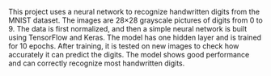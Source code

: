 This project uses a neural network to recognize handwritten digits from the MNIST dataset. The images are 28×28 grayscale pictures of digits from 0 to 9. The data is first normalized, and then a simple neural network is built using TensorFlow and Keras. The model has one hidden layer and is trained for 10 epochs. After training, it is tested on new images to check how accurately it can predict the digits. The model shows good performance and can correctly recognize most handwritten digits.
